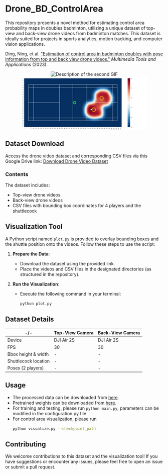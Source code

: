 # Drone_BD_ControlArea

This repository presents a novel method for estimating control area probability maps in doubles badminton, utilizing a unique dataset of top-view and back-view drone videos from badminton matches. This dataset is ideally suited for projects in sports analytics, motion tracking, and computer vision applications.

Ding, Ning, et al. ["Estimation of control area in badminton doubles with pose information from top and back view drone videos."](https://doi.org/10.1007/s11042-023-16362-1) *Multimedia Tools and Applications* (2023). 

<div align="center">
  <img src="https://github.com/Ning-D/Drone_BD_ControlArea/blob/main/visual/Rally.gif" alt="Description of the second GIF" width="300">
  <img src="https://github.com/Ning-D/Drone_BD_ControlArea/blob/main/visual/Estimation.gif" alt="Estimation of control area in a rally" width="400">
  
</div>






## Dataset Download

Access the drone video dataset and corresponding CSV files via this Google Drive link: [Download Drone Video Dataset](https://drive.google.com/drive/folders/1sIKIDLjyhccO_y6gXeaIkr_1gu1o0vYw?usp=drive_link)

### Contents

The dataset includes:

- Top-view drone videos
- Back-view drone videos
- CSV files with bounding box coordinates for 4 players and the shuttlecock

## Visualization Tool

A Python script named `plot.py` is provided to overlay bounding boxes and the shuttle position onto the videos. Follow these steps to use the script:

1. **Prepare the Data**:
   - Download the dataset using the provided link.
   - Place the videos and CSV files in the designated directories (as structured in the repository).

2. **Run the Visualization**:
   - Execute the following command in your terminal:
     ```bash
     python plot.py
     ```
  
## Dataset Details

| -/-       | Top-View Camera | Back-View Camera |
| --------- | -------- | -------- | 
| Device    | DJI Air 2S   | DJI Air 2S   |
| FPS       | 30           |    30        | 
| Bbox height & width     |  - |  -  |
| Shuttlecock location    |  -  |  -  |
| Poses (2 players)  |  -  |  -  |



## Usage
- The processed data can be downloaded from [here](https://drive.google.com/file/d/1DcaLrBW0IGFKLnvDKuqXlVz0PWTNU6Pz/view?usp=drive_link).
- Pretrained weights can be downloaded from [here](https://drive.google.com/file/d/1noNMyn0G_1Oqyg-na6vuW_SyabVQtF6W/view?usp=drive_link).
- For training and testing, please run `python main.py`, parameters can be modified in the configuration.py file
- For control area visualization, please run
  ```bash
  python visualize.py --checkpoint_path
  ```
## Contributing

We welcome contributions to this dataset and the visualization tool! If you have suggestions or encounter any issues, please feel free to open an issue or submit a pull request.





